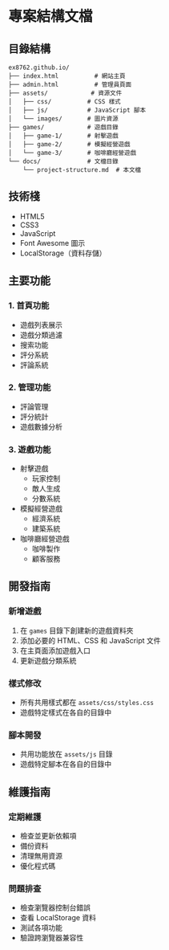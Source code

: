 # 專案結構文檔

## 目錄結構

```
ex8762.github.io/
├── index.html          # 網站主頁
├── admin.html          # 管理員頁面
├── assets/            # 資源文件
│   ├── css/          # CSS 樣式
│   ├── js/           # JavaScript 腳本
│   └── images/       # 圖片資源
├── games/            # 遊戲目錄
│   ├── game-1/       # 射擊遊戲
│   ├── game-2/       # 模擬經營遊戲
│   └── game-3/       # 咖啡廳經營遊戲
└── docs/             # 文檔目錄
    └── project-structure.md  # 本文檔
```

## 技術棧

- HTML5
- CSS3
- JavaScript
- Font Awesome 圖示
- LocalStorage（資料存儲）

## 主要功能

### 1. 首頁功能
- 遊戲列表展示
- 遊戲分類過濾
- 搜索功能
- 評分系統
- 評論系統

### 2. 管理功能
- 評論管理
- 評分統計
- 遊戲數據分析

### 3. 遊戲功能
- 射擊遊戲
  - 玩家控制
  - 敵人生成
  - 分數系統
- 模擬經營遊戲
  - 經濟系統
  - 建築系統
- 咖啡廳經營遊戲
  - 咖啡製作
  - 顧客服務

## 開發指南

### 新增遊戲
1. 在 `games` 目錄下創建新的遊戲資料夾
2. 添加必要的 HTML、CSS 和 JavaScript 文件
3. 在主頁面添加遊戲入口
4. 更新遊戲分類系統

### 樣式修改
- 所有共用樣式都在 `assets/css/styles.css`
- 遊戲特定樣式在各自的目錄中

### 腳本開發
- 共用功能放在 `assets/js` 目錄
- 遊戲特定腳本在各自的目錄中

## 維護指南

### 定期維護
- 檢查並更新依賴項
- 備份資料
- 清理無用資源
- 優化程式碼

### 問題排查
- 檢查瀏覽器控制台錯誤
- 查看 LocalStorage 資料
- 測試各項功能
- 驗證跨瀏覽器兼容性 